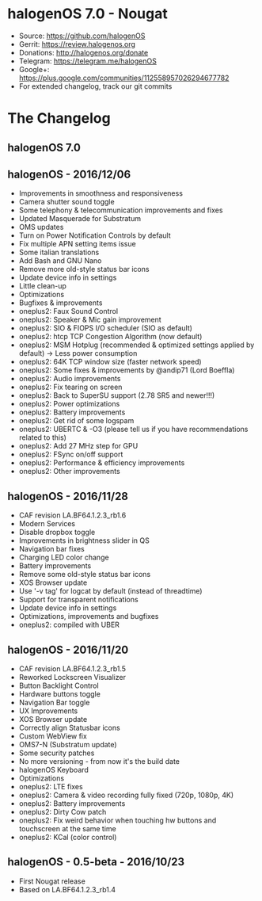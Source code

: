 # halogenOS 7.0 - Nougat

- Source: https://github.com/halogenOS
- Gerrit: https://review.halogenos.org
- Donations: http://halogenos.org/donate
- Telegram: https://telegram.me/halogenOS
- Google+: https://plus.google.com/communities/112558957026294677782
- For extended changelog, track our git commits

# The Changelog

## halogenOS 7.0

## halogenOS - 2016/12/06

- Improvements in smoothness and responsiveness
- Camera shutter sound toggle
- Some telephony & telecommunication improvements and fixes
- Updated Masquerade for Substratum
- OMS updates
- Turn on Power Notification Controls by default
- Fix multiple APN setting items issue
- Some italian translations
- Add Bash and GNU Nano
- Remove more old-style status bar icons
- Update device info in settings
- Little clean-up
- Optimizations
- Bugfixes & improvements
- oneplus2: Faux Sound Control
- oneplus2: Speaker & Mic gain improvement
- oneplus2: SIO & FIOPS I/O scheduler (SIO as default)
- oneplus2: htcp TCP Congestion Algorithm (now default)
- oneplus2: MSM Hotplug (recommended & optimized settings applied by default) -> Less power consumption
- oneplus2: 64K TCP window size (faster network speed)
- oneplus2: Some fixes & improvements by @andip71 (Lord Boeffla)
- oneplus2: Audio improvements
- oneplus2: Fix tearing on screen
- oneplus2: Back to SuperSU support (2.78 SR5 and newer!!!)
- oneplus2: Power optimizations
- oneplus2: Battery improvements
- oneplus2: Get rid of some logspam
- oneplus2: UBERTC & -O3 (please tell us if you have recommendations related to this)
- oneplus2: Add 27 MHz step for GPU
- oneplus2: FSync on/off support
- oneplus2: Performance & efficiency improvements
- oneplus2: Other improvements

## halogenOS - 2016/11/28

- CAF revision LA.BF64.1.2.3_rb1.6
- Modern Services
- Disable dropbox toggle
- Improvements in brightness slider in QS
- Navigation bar fixes
- Charging LED color change
- Battery improvements
- Remove some old-style status bar icons
- XOS Browser update
- Use '-v tag' for logcat by default (instead of threadtime)
- Support for transparent notifications
- Update device info in settings
- Optimizations, improvements and bugfixes
- oneplus2: compiled with UBER

## halogenOS - 2016/11/20

- CAF revision LA.BF64.1.2.3_rb1.5
- Reworked Lockscreen Visualizer
- Button Backlight Control
- Hardware buttons toggle
- Navigation Bar toggle
- UX Improvements
- XOS Browser update
- Correctly align Statusbar icons
- Custom WebView fix
- OMS7-N (Substratum update)
- Some security patches
- No more versioning - from now it's the build date
- halogenOS Keyboard
- Optimizations
- oneplus2: LTE fixes
- oneplus2: Camera & video recording fully fixed (720p, 1080p, 4K)
- oneplus2: Battery improvements
- oneplus2: Dirty Cow patch
- oneplus2: Fix weird behavior when touching hw buttons and touchscreen at the same time
- oneplus2: KCal (color control)

## halogenOS - 0.5-beta - 2016/10/23

- First Nougat release
- Based on LA.BF64.1.2.3_rb1.4


